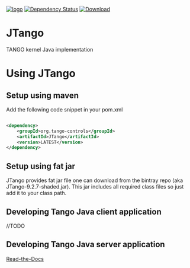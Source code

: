[![logo](http://www.tango-controls.org/static/tango/img/logo_tangocontrols.png)](http://www.tango-controls.org)
[![Dependency Status](https://www.versioneye.com/user/projects/592bf375a8a0560033ef3698/badge.svg?style=flat-square)](https://www.versioneye.com/user/projects/592bf375a8a0560033ef3698)
[![Download](https://api.bintray.com/packages/tango-controls/maven/JTango/images/download.svg) ](https://bintray.com/tango-controls/maven/JTango/_latestVersion)

# JTango

TANGO kernel Java implementation

# Using JTango

## Setup using maven

Add the following code snippet in your pom.xml


```xml

<dependency>
    <groupId>org.tango-controls</groupId>
    <artifactId>JTango</artifactId>
    <version>LATEST</version>
</dependency>

```

## Setup using fat jar

JTango provides fat jar file one can download from the bintray repo (aka JTango-9.2.7-shaded.jar). This jar includes all required class files so just add it to your class path.

## Developing Tango Java client application

//TODO

## Developing Tango Java server application

[Read-the-Docs](http://tango-controls.readthedocs.io/en/latest/java-server-guide/index.html)
